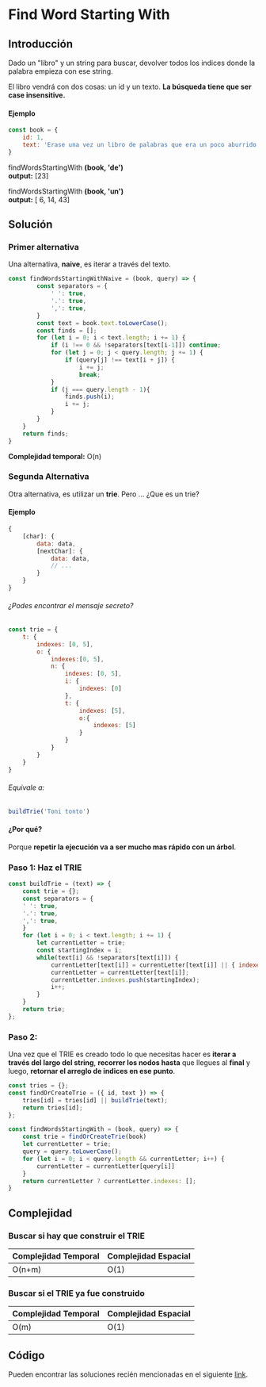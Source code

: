 

# Find Word Starting With
## Introducción
Dado un "libro" y un string para buscar,  devolver todos los indices donde la palabra empieza con ese string.   

El libro vendrá con dos cosas: un id y un texto. **La búsqueda tiene que ser case insensitive.**

#### Ejemplo
```javascript
const book = {
    id: 1,
    text: 'Erase una vez un libro de palabras que era un poco aburrido pero tenia muchas'
}
```

findWordsStartingWith **(book, 'de')**   
**output:** [23]

findWordsStartingWith **(book, 'un')**   
**output:** [ 6, 14, 43]


## Solución
### Primer alternativa
Una alternativa, **naive**, es iterar a través del texto.
```javascript
const findWordsStartingWithNaive = (book, query) => {
        const separators = {
            ' ': true,
            '.': true,
            ',': true,
        }
        const text = book.text.toLowerCase();
        const finds = [];
        for (let i = 0; i < text.length; i += 1) {
            if (i !== 0 && !separators[text[i-1]]) continue;
            for (let j = 0; j < query.length; j += 1) {
                if (query[j] !== text[i + j]) {
                    i += j;
                    break;
            }   
            if (j === query.length - 1){
                finds.push(i);
                i += j;
            }
        }
    }
    return finds;
}
```
**Complejidad temporal:** O(n)

### Segunda Alternativa
Otra alternativa, es utilizar un **trie**. Pero ... ¿Que es un trie?

#### Ejemplo
```javascript
{
    [char]: {
        data: data,
        [nextChar]: {
            data: data,
            // ...
        }
    }
}
```
###### ¿Podes encontrar el mensaje secreto?

```javascript
const trie = {
    t: {
        indexes: [0, 5],
        o: {
            indexes:[0, 5],
            n: {
                indexes: [0, 5],
                i: {
                    indexes: [0]
                },
                t: {
                    indexes: [5],
                    o:{
                        indexes: [5]
                    }
                }
            }
        }
    }
}
```
###### Equivale a:
```javascript
buildTrie('Toni tonto')
```

#### ¿Por qué?
Porque **repetir la ejecución va a ser mucho mas rápido con un árbol**.


### Paso 1: Haz el TRIE
```javascript
const buildTrie = (text) => {
    const trie = {};
    const separators = {
    ' ': true,
    '.': true,
    ',': true,
    }
    for (let i = 0; i < text.length; i += 1) {
        let currentLetter = trie;
        const startingIndex = i;
        while(text[i] && !separators[text[i]]) {
            currentLetter[text[i]] = currentLetter[text[i]] || { indexes: [] }
            currentLetter = currentLetter[text[i]];
            currentLetter.indexes.push(startingIndex);
            i++;
        }
    }
    return trie;
};
```
### Paso 2:
Una vez que el TRIE es creado todo lo que necesitas hacer es **iterar a través del largo del string**, **recorrer los nodos hasta** que llegues al **final** y luego, **retornar el arreglo de indices en ese punto**.

```javascript
const tries = {};
const findOrCreateTrie = ({ id, text }) => {
    tries[id] = tries[id] || buildTrie(text);
    return tries[id];
};

const findWordsStartingWith = (book, query) => {
    const trie = findOrCreateTrie(book)
    let currentLetter = trie;
    query = query.toLowerCase();
    for (let i = 0; i < query.length && currentLetter; i++) {
        currentLetter = currentLetter[query[i]]
    }
    return currentLetter ? currentLetter.indexes: [];
}
```

## Complejidad
### Buscar si hay que construir el TRIE
Complejidad Temporal | Complejidad Espacial
--|--
O(n+m)|O(1)

### Buscar si el TRIE ya fue construido
Complejidad Temporal | Complejidad Espacial
--|--
O(m)|O(1)

## Código
Pueden encontrar las soluciones recién mencionadas en el siguiente [link](https://repl.it/JvdR/9).

